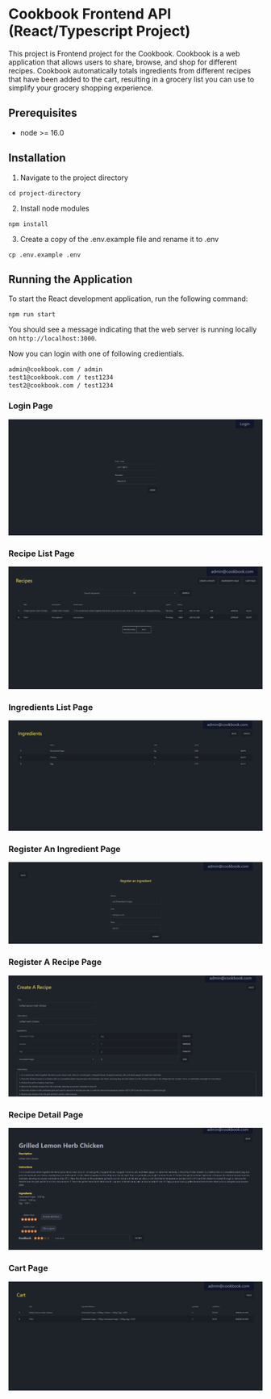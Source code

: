 # Cookbook Frontend API (React/Typescript Project)

This project is Frontend project for the Cookbook.
Cookbook is a web application that allows users to share, browse, and shop for different recipes. Cookbook automatically totals ingredients from different recipes that have been added to the cart, resulting in a grocery list you can use to simplify your grocery shopping experience.

## Prerequisites

- node >= 16.0

## Installation

1. Navigate to the project directory

```
cd project-directory
```

2. Install node modules

```
npm install
```

3. Create a copy of the .env.example file and rename it to .env

```
cp .env.example .env
```

## Running the Application

To start the React development application, run the following command:

```
npm run start
```

You should see a message indicating that the web server is running locally on `http://localhost:3000`.

Now you can login with one of following credientials.

    admin@cookbook.com / admin
    test1@cookbook.com / test1234
    test2@cookbook.com / test1234

### Login Page
![alt text](https://github.com/ipyramiddev/cookbook-frontend/blob/master/_screenshots/0_Login.png)

### Recipe List Page
![alt text](https://github.com/ipyramiddev/cookbook-frontend/blob/master/_screenshots/1_Recipes.png)

### Ingredients List Page
![alt text](https://github.com/ipyramiddev/cookbook-frontend/blob/master/_screenshots/2_Ingredients.png)

### Register An Ingredient Page
![alt text](https://github.com/ipyramiddev/cookbook-frontend/blob/master/_screenshots/3_CreateAnIngredient.png)

### Register A Recipe Page
![alt text](https://github.com/ipyramiddev/cookbook-frontend/blob/master/_screenshots/4_CreateARecipe.png)

### Recipe Detail Page
![alt text](https://github.com/ipyramiddev/cookbook-frontend/blob/master/_screenshots/5_RecipeDetail.png)

### Cart Page
![alt text](https://github.com/ipyramiddev/cookbook-frontend/blob/master/_screenshots/6_Cart.png)


